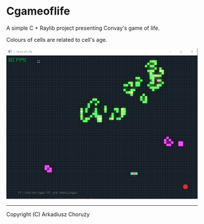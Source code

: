 # Cgameoflife

A simple C + Raylib project presenting Convay's game of life.

Colours of cells are related to cell's age.

![window screen](assets\img.png)

---

Copyright (C) Arkadiusz Choruży